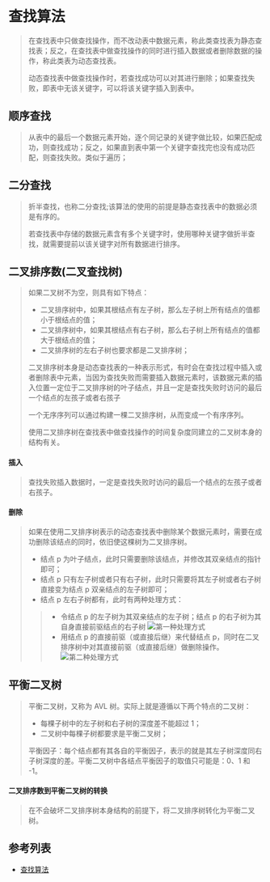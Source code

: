 # 查找算法
> 在查找表中只做查找操作，而不改动表中数据元素，称此类查找表为静态查找表；反之，在查找表中做查找操作的同时进行插入数据或者删除数据的操作，称此类表为动态查找表。
>
> 动态查找表中做查找操作时，若查找成功可以对其进行删除；如果查找失败，即表中无该关键字，可以将该关键字插入到表中。

## 顺序查找
> 从表中的最后一个数据元素开始，逐个同记录的关键字做比较，如果匹配成功，则查找成功；反之，如果直到表中第一个关键字查找完也没有成功匹配，则查找失败。类似于遍历；

## 二分查找
> 折半查找，也称二分查找;该算法的使用的前提是静态查找表中的数据必须是有序的。
>
> 若查找表中存储的数据元素含有多个关键字时，使用哪种关键字做折半查找，就需要提前以该关键字对所有数据进行排序。

## 二叉排序数(二叉查找树)
> 如果二叉树不为空，则具有如下特点：
> - 二叉排序树中，如果其根结点有左子树，那么左子树上所有结点的值都小于根结点的值；
> - 二叉排序树中，如果其根结点有右子树，那么右子树上所有结点的值都大于根结点的值；
> - 二叉排序树的左右子树也要求都是二叉排序树；
>
> 二叉排序树本身是动态查找表的一种表示形式，有时会在查找过程中插入或者删除表中元素，当因为查找失败而需要插入数据元素时，该数据元素的插入位置一定位于二叉排序树的叶子结点，并且一定是查找失败时访问的最后一个结点的左孩子或者右孩子
>
> 一个无序序列可以通过构建一棵二叉排序树，从而变成一个有序序列。
>
> 使用二叉排序树在查找表中做查找操作的时间复杂度同建立的二叉树本身的结构有关。

#### 插入
> 查找失败插入数据时，一定是查找失败时访问的最后一个结点的左孩子或者右孩子。

#### 删除
> 如果在使用二叉排序树表示的动态查找表中删除某个数据元素时，需要在成功删除该结点的同时，依旧使这棵树为二叉排序树。
> - 结点 p 为叶子结点，此时只需要删除该结点，并修改其双亲结点的指针即可；
> - 结点 p 只有左子树或者只有右子树，此时只需要将其左子树或者右子树直接变为结点 p 双亲结点的左子树即可；
> - 结点 p 左右子树都有，此时有两种处理方式：
>> - 令结点 p 的左子树为其双亲结点的左子树；结点 p 的右子树为其自身直接前驱结点的右子树
![第一种处理方式](http://data.biancheng.net/uploads/allimg/171016/2-1G016152R32b.png)
>> - 用结点 p 的直接前驱（或直接后继）来代替结点 p，同时在二叉排序树中对其直接前驱（或直接后继）做删除操作。
![第二种处理方式](http://data.biancheng.net/uploads/allimg/171016/2-1G016152T5W2.png)
## 平衡二叉树
> 平衡二叉树，又称为 AVL 树。实际上就是遵循以下两个特点的二叉树：
> - 每棵子树中的左子树和右子树的深度差不能超过 1；
> - 二叉树中每棵子树都要求是平衡二叉树；
>
> 平衡因子：每个结点都有其各自的平衡因子，表示的就是其左子树深度同右子树深度的差。平衡二叉树中各结点平衡因子的取值只可能是：0、1 和 -1。

#### 二叉排序数到平衡二叉树的转换
> 在不会破坏二叉排序树本身结构的前提下，将二叉排序树转化为平衡二叉树。

## 参考列表
- [查找算法](http://data.biancheng.net/search/)

